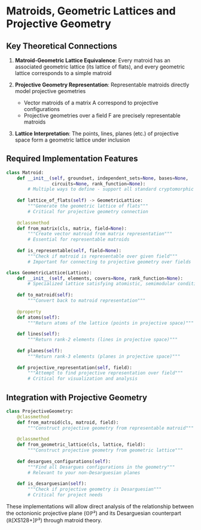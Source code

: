 # Matroids, Geometric Lattices and Projective Geometry

## Key Theoretical Connections

1. **Matroid-Geometric Lattice Equivalence**: Every matroid has an associated geometric lattice (its lattice of flats), and every geometric lattice corresponds to a simple matroid

2. **Projective Geometry Representation**: Representable matroids directly model projective geometries
   - Vector matroids of a matrix A correspond to projective configurations
   - Projective geometries over a field F are precisely representable matroids

3. **Lattice Interpretation**: The points, lines, planes (etc.) of projective space form a geometric lattice under inclusion

## Required Implementation Features

```python
class Matroid:
    def __init__(self, groundset, independent_sets=None, bases=None, 
                 circuits=None, rank_function=None):
        # Multiple ways to define - support all standard cryptomorphic definitions
    
    def lattice_of_flats(self) -> GeometricLattice:
        """Generate the geometric lattice of flats"""
        # Critical for projective geometry connection
    
    @classmethod
    def from_matrix(cls, matrix, field=None):
        """Create vector matroid from matrix representation"""
        # Essential for representable matroids
        
    def is_representable(self, field=None):
        """Check if matroid is representable over given field"""
        # Important for connecting to projective geometry over fields

class GeometricLattice(Lattice):
    def __init__(self, elements, covers=None, rank_function=None):
        # Specialized lattice satisfying atomistic, semimodular conditions
        
    def to_matroid(self):
        """Convert back to matroid representation"""
        
    @property
    def atoms(self):
        """Return atoms of the lattice (points in projective space)"""
        
    def lines(self):
        """Return rank-2 elements (lines in projective space)"""
        
    def planes(self):
        """Return rank-3 elements (planes in projective space)"""
        
    def projective_representation(self, field):
        """Attempt to find projective representation over field"""
        # Critical for visualization and analysis
```

## Integration with Projective Geometry

```python
class ProjectiveGeometry:
    @classmethod
    def from_matroid(cls, matroid, field):
        """Construct projective geometry from representable matroid"""
        
    @classmethod
    def from_geometric_lattice(cls, lattice, field):
        """Construct projective geometry from geometric lattice"""
        
    def desargues_configurations(self):
        """Find all Desargues configurations in the geometry"""
        # Relevant to your non-Desarguesian planes
        
    def is_desarguesian(self):
        """Check if projective geometry is Desarguesian"""
        # Critical for project needs
```

These implementations will allow direct analysis of the relationship between the octonionic projective plane (𝕆ℙ²) and its Desarguesian counterpart (ℝ[XS128+]ℙ²) through matroid theory.​​​​​​​​​​​​​​​​
